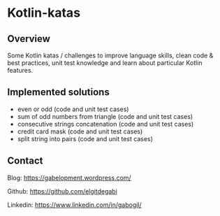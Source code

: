 # Kotlin-katas
## Overview
Some Kotlin katas / challenges to improve language skills, clean code & best practices, unit test knowledge and learn about particular Kotlin features.
## Implemented solutions
* even or odd (code and unit test cases)
* sum of odd numbers from triangle (code and unit test cases)
* consecutive strings concatenation (code and unit test cases)
* credit card mask (code and unit test cases)
* split string into pairs (code and unit test cases)
## Contact
Blog: https://gabelopment.wordpress.com/

Github: https://github.com/elgitdegabi

Linkedin: https://www.linkedin.com/in/gabogil/
